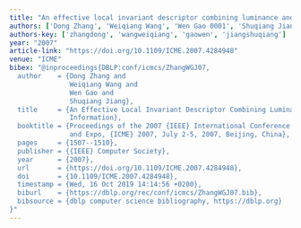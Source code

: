 ```yaml
---
title: "An effective local invariant descriptor combining luminance and color information"
authors: ['Dong Zhang', 'Weiqiang Wang', 'Wen Gao 0001', 'Shuqiang Jiang']
authors-key: ['zhangdong', 'wangweiqiang', 'gaowen', 'jiangshuqiang']
year: "2007"
article-link: "https://doi.org/10.1109/ICME.2007.4284948"
venue: "ICME"
bibex: "@inproceedings{DBLP:conf/icmcs/ZhangWGJ07,
  author    = {Dong Zhang and
               Weiqiang Wang and
               Wen Gao and
               Shuqiang Jiang},
  title     = {An Effective Local Invariant Descriptor Combining Luminance and Color
               Information},
  booktitle = {Proceedings of the 2007 {IEEE} International Conference on Multimedia
               and Expo, {ICME} 2007, July 2-5, 2007, Beijing, China},
  pages     = {1507--1510},
  publisher = {{IEEE} Computer Society},
  year      = {2007},
  url       = {https://doi.org/10.1109/ICME.2007.4284948},
  doi       = {10.1109/ICME.2007.4284948},
  timestamp = {Wed, 16 Oct 2019 14:14:56 +0200},
  biburl    = {https://dblp.org/rec/conf/icmcs/ZhangWGJ07.bib},
  bibsource = {dblp computer science bibliography, https://dblp.org}
}"
---
```

